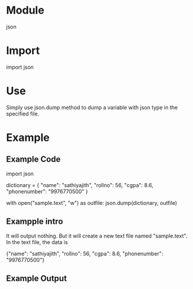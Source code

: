 # Module
json

# Import
import json

# Use
Simply use json.dump method to dump a variable with json type in the specified file.

# Example
## Example Code
import json

dictionary = {
	"name": "sathiyajith",
	"rollno": 56,
	"cgpa": 8.6,
	"phonenumber": "9976770500"
}

with open("sample.text", "w") as outfile:
	json.dump(dictionary, outfile)

## Exampple intro
It will output nothing.
But it will create a new text file named "sample.text".
In the text file, the data is

{"name": "sathiyajith", "rollno": 56, "cgpa": 8.6, "phonenumber": "9976770500"}

## Example Output
